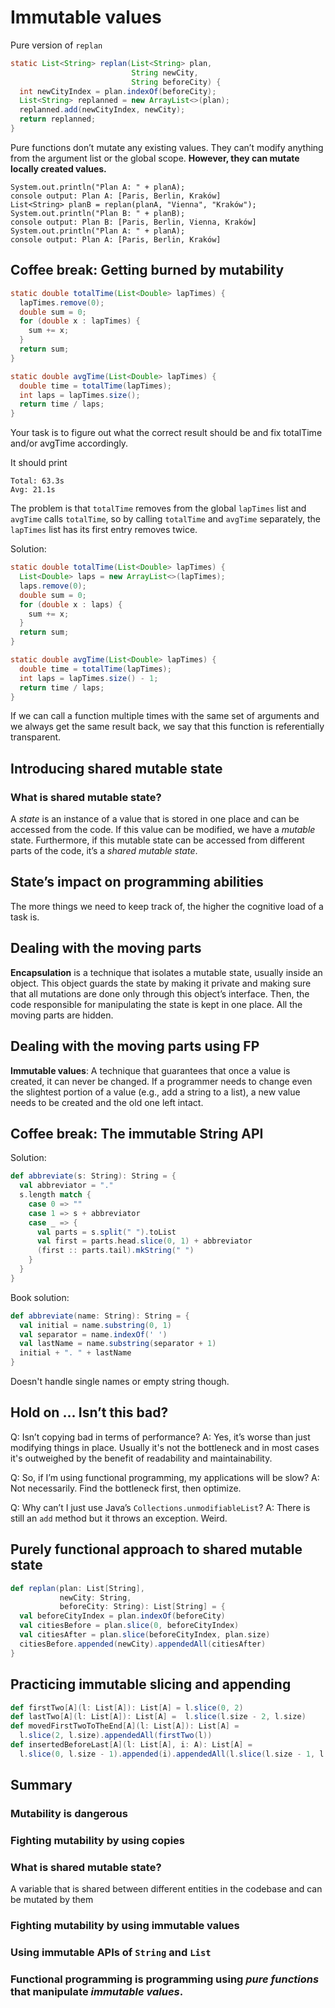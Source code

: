 # Immutable values

Pure version of `replan`

```java
static List<String> replan(List<String> plan,
                           String newCity,
                           String beforeCity) {
  int newCityIndex = plan.indexOf(beforeCity);
  List<String> replanned = new ArrayList<>(plan);
  replanned.add(newCityIndex, newCity);
  return replanned;
}
```

Pure functions don’t mutate any existing values. They can’t modify anything from the argument list or the global scope. **However, they can mutate locally created values.**

```
System.out.println("Plan A: " + planA);
console output: Plan A: [Paris, Berlin, Kraków]
List<String> planB = replan(planA, "Vienna", "Kraków");
System.out.println("Plan B: " + planB);
console output: Plan B: [Paris, Berlin, Vienna, Kraków]
System.out.println("Plan A: " + planA);
console output: Plan A: [Paris, Berlin, Kraków]
```

## Coffee break: Getting burned by mutability
```java
static double totalTime(List<Double> lapTimes) {
  lapTimes.remove(0);
  double sum = 0;
  for (double x : lapTimes) {
    sum += x;
  }
  return sum;
}

static double avgTime(List<Double> lapTimes) {
  double time = totalTime(lapTimes);
  int laps = lapTimes.size();
  return time / laps;
}
```

Your task is to figure out what the correct result should be and fix
totalTime and/or avgTime accordingly.

It should print
```
Total: 63.3s
Avg: 21.1s
```

The problem is that `totalTime` removes from the global `lapTimes` list and `avgTime` calls `totalTime`, so by calling `totalTime` and `avgTime` separately, the `lapTimes` list has its first entry removes twice.

Solution:
```java
static double totalTime(List<Double> lapTimes) {
  List<Double> laps = new ArrayList<>(lapTimes);
  laps.remove(0);
  double sum = 0;
  for (double x : laps) {
    sum += x;
  }
  return sum;
}

static double avgTime(List<Double> lapTimes) {
  double time = totalTime(lapTimes);
  int laps = lapTimes.size() - 1;
  return time / laps;
}
```

If we can call a function multiple times with the same set of arguments and we always get the same result back, we say that this function is referentially transparent.

## Introducing shared mutable state

### What is shared mutable state?

A *state* is an instance of a value that is stored in one place and can be accessed from the code. If this value can be modified, we have a *mutable* state. Furthermore, if this mutable state can be accessed from different parts of the code, it’s a *shared mutable state*.

## State’s impact on programming abilities

The more things we need to keep track of, the higher the cognitive load of a task is.

## Dealing with the moving parts

**Encapsulation** is a technique that isolates a mutable state, usually inside an object. This object guards the state by making it private and making sure that all mutations are done only through this object’s interface. Then, the code responsible for manipulating the state is kept in one place. All the moving parts are hidden.

## Dealing with the moving parts using FP

**Immutable values**: A technique that guarantees that once a value is created, it can never be changed. If a programmer needs to change even the slightest portion of a value (e.g., add a string to a list), a new value needs to be created and the old one left intact.

## Coffee break: The immutable String API

Solution:

```scala
def abbreviate(s: String): String = {
  val abbreviator = "."
  s.length match {
    case 0 => ""
    case 1 => s + abbreviator
    case _ => {
      val parts = s.split(" ").toList
      val first = parts.head.slice(0, 1) + abbreviator
      (first :: parts.tail).mkString(" ")
    }
  }
}
```

Book solution:

```scala
def abbreviate(name: String): String = {
  val initial = name.substring(0, 1)
  val separator = name.indexOf(' ')
  val lastName = name.substring(separator + 1)
  initial + ". " + lastName
}
```

Doesn't handle single names or empty string though.

## Hold on ... Isn’t this bad?

Q: Isn’t copying bad in terms of performance?
A: Yes, it’s worse than just modifying things in place. Usually it's not the bottleneck and in most cases it's outweighed by the benefit of readability and maintainability.

Q: So, if I’m using functional programming, my applications will be slow?
A: Not necessarily. Find the bottleneck first, then optimize.

Q: Why can’t I just use Java’s `Collections.unmodifiableList`?
A: There is still an `add` method but it throws an exception. Weird.

## Purely functional approach to shared mutable state

```scala
def replan(plan: List[String],
           newCity: String,
           beforeCity: String): List[String] = {
  val beforeCityIndex = plan.indexOf(beforeCity)
  val citiesBefore = plan.slice(0, beforeCityIndex)
  val citiesAfter = plan.slice(beforeCityIndex, plan.size)
  citiesBefore.appended(newCity).appendedAll(citiesAfter)
}
```

## Practicing immutable slicing and appending

```scala
def firstTwo[A](l: List[A]): List[A] = l.slice(0, 2)
def lastTwo[A](l: List[A]): List[A] =  l.slice(l.size - 2, l.size)
def movedFirstTwoToTheEnd[A](l: List[A]): List[A] =
  l.slice(2, l.size).appendedAll(firstTwo(l))
def insertedBeforeLast[A](l: List[A], i: A): List[A] =
  l.slice(0, l.size - 1).appended(i).appendedAll(l.slice(l.size - 1, l.size))
```

## Summary

### Mutability is dangerous

### Fighting mutability by using copies

### What is shared mutable state?

A variable that is shared between different entities in the codebase and can be mutated by them

### Fighting mutability by using immutable values

### Using immutable APIs of `String` and `List`

### Functional programming is programming using *pure functions* that manipulate *immutable values*.

